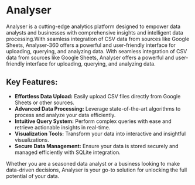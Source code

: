 # Analyser
Analyser is a cutting-edge analytics platform designed to empower data analysts and businesses with comprehensive insights and intelligent data processing.With seamless integration of CSV data from sources like Google Sheets, Analyser-360 offers a powerful and user-friendly interface for uploading, querying, and analyzing data.
With seamless integration of CSV data from sources like Google Sheets, Analyser offers a powerful and user-friendly interface for uploading, querying, and analyzing data.

## Key Features:
- **Effortless Data Upload:** Easily upload CSV files directly from Google Sheets or other sources.
- **Advanced Data Processing:** Leverage state-of-the-art algorithms to process and analyze your data efficiently.
- **Intuitive Query System:** Perform complex queries with ease and retrieve actionable insights in real-time.
- **Visualization Tools:** Transform your data into interactive and insightful visualizations.
- **Secure Data Management:** Ensure your data is stored securely and managed efficiently with SQLite integration.

Whether you are a seasoned data analyst or a business looking to make data-driven decisions, Analyser is your go-to solution for unlocking the full potential of your data.
